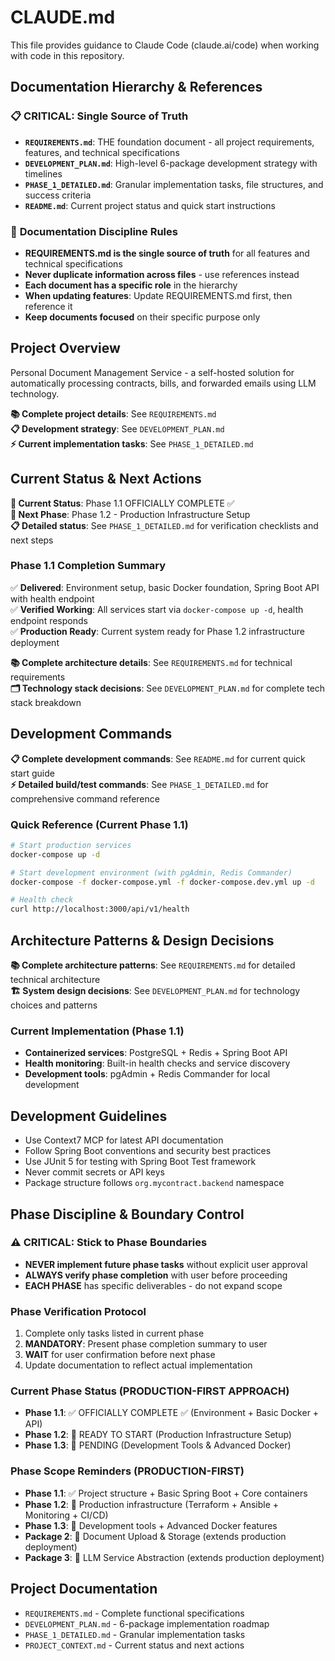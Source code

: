 # CLAUDE.md

This file provides guidance to Claude Code (claude.ai/code) when working with code in this repository.

## Documentation Hierarchy & References

### 📋 **CRITICAL: Single Source of Truth**
- **`REQUIREMENTS.md`**: THE foundation document - all project requirements, features, and technical specifications
- **`DEVELOPMENT_PLAN.md`**: High-level 6-package development strategy with timelines  
- **`PHASE_1_DETAILED.md`**: Granular implementation tasks, file structures, and success criteria
- **`README.md`**: Current project status and quick start instructions

### 🔄 **Documentation Discipline Rules**
- **REQUIREMENTS.md is the single source of truth** for all features and technical specifications
- **Never duplicate information across files** - use references instead
- **Each document has a specific role** in the hierarchy  
- **When updating features**: Update REQUIREMENTS.md first, then reference it
- **Keep documents focused** on their specific purpose only

## Project Overview

Personal Document Management Service - a self-hosted solution for automatically processing contracts, bills, and forwarded emails using LLM technology.

**📚 Complete project details**: See `REQUIREMENTS.md`  
**📋 Development strategy**: See `DEVELOPMENT_PLAN.md`  
**⚡ Current implementation tasks**: See `PHASE_1_DETAILED.md`

## Current Status & Next Actions

**📍 Current Status**: Phase 1.1 OFFICIALLY COMPLETE ✅  
**🎯 Next Phase**: Phase 1.2 - Production Infrastructure Setup  
**📋 Detailed status**: See `PHASE_1_DETAILED.md` for verification checklists and next steps

### Phase 1.1 Completion Summary
✅ **Delivered**: Environment setup, basic Docker foundation, Spring Boot API with health endpoint  
✅ **Verified Working**: All services start via `docker-compose up -d`, health endpoint responds  
✅ **Production Ready**: Current system ready for Phase 1.2 infrastructure deployment

**📚 Complete architecture details**: See `REQUIREMENTS.md` for technical requirements  
**🗂️ Technology stack decisions**: See `DEVELOPMENT_PLAN.md` for complete tech stack breakdown


## Development Commands

**📋 Complete development commands**: See `README.md` for current quick start guide  
**⚡ Detailed build/test commands**: See `PHASE_1_DETAILED.md` for comprehensive command reference

### Quick Reference (Current Phase 1.1)
```bash
# Start production services
docker-compose up -d

# Start development environment (with pgAdmin, Redis Commander)
docker-compose -f docker-compose.yml -f docker-compose.dev.yml up -d

# Health check
curl http://localhost:3000/api/v1/health
```

## Architecture Patterns & Design Decisions

**📚 Complete architecture patterns**: See `REQUIREMENTS.md` for detailed technical architecture  
**🏗️ System design decisions**: See `DEVELOPMENT_PLAN.md` for technology choices and patterns

### Current Implementation (Phase 1.1)
- **Containerized services**: PostgreSQL + Redis + Spring Boot API
- **Health monitoring**: Built-in health checks and service discovery
- **Development tools**: pgAdmin + Redis Commander for local development

## Development Guidelines

- Use Context7 MCP for latest API documentation
- Follow Spring Boot conventions and security best practices
- Use JUnit 5 for testing with Spring Boot Test framework
- Never commit secrets or API keys
- Package structure follows `org.mycontract.backend` namespace

## Phase Discipline & Boundary Control

### ⚠️ CRITICAL: Stick to Phase Boundaries
- **NEVER implement future phase tasks** without explicit user approval
- **ALWAYS verify phase completion** with user before proceeding
- **EACH PHASE** has specific deliverables - do not expand scope

### Phase Verification Protocol
1. Complete only tasks listed in current phase
2. **MANDATORY**: Present phase completion summary to user
3. **WAIT** for user confirmation before next phase
4. Update documentation to reflect actual implementation

### Current Phase Status (PRODUCTION-FIRST APPROACH)
- **Phase 1.1**: ✅ OFFICIALLY COMPLETE ✅ (Environment + Basic Docker + API)
- **Phase 1.2**: 🎯 READY TO START (Production Infrastructure Setup)
- **Phase 1.3**: 🔲 PENDING (Development Tools & Advanced Docker)

### Phase Scope Reminders (PRODUCTION-FIRST)
- **Phase 1.1**: ✅ Project structure + Basic Spring Boot + Core containers
- **Phase 1.2**: 🎯 Production infrastructure (Terraform + Ansible + Monitoring + CI/CD)
- **Phase 1.3**: 🔲 Development tools + Advanced Docker features
- **Package 2**: 🔲 Document Upload & Storage (extends production deployment)
- **Package 3**: 🔲 LLM Service Abstraction (extends production deployment)

## Project Documentation

- `REQUIREMENTS.md` - Complete functional specifications
- `DEVELOPMENT_PLAN.md` - 6-package implementation roadmap
- `PHASE_1_DETAILED.md` - Granular implementation tasks
- `PROJECT_CONTEXT.md` - Current status and next actions